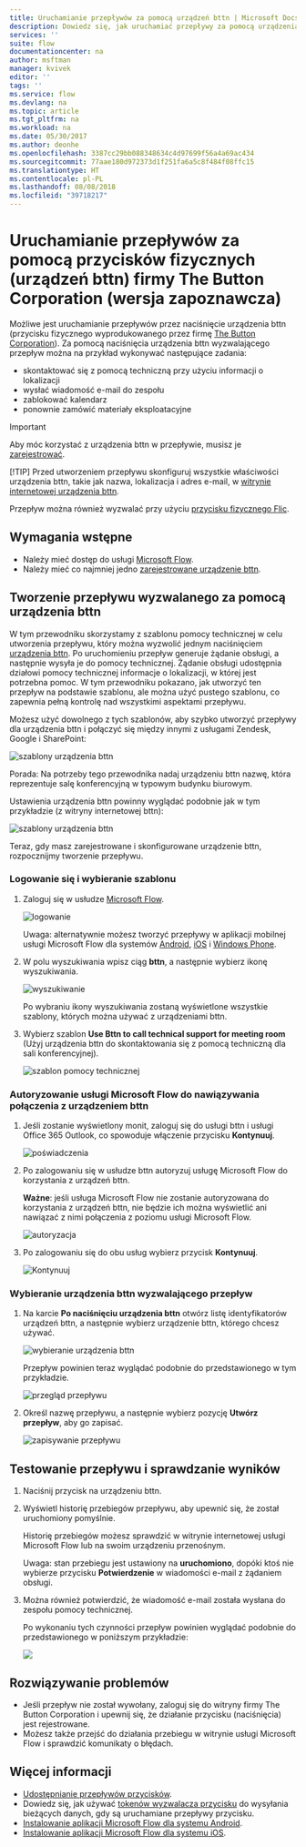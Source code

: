 ```yaml
---
title: Uruchamianie przepływów za pomocą urządzeń bttn | Microsoft Docs
description: Dowiedz się, jak uruchamiać przepływy za pomocą urządzenia bttn
services: ''
suite: flow
documentationcenter: na
author: msftman
manager: kvivek
editor: ''
tags: ''
ms.service: flow
ms.devlang: na
ms.topic: article
ms.tgt_pltfrm: na
ms.workload: na
ms.date: 05/30/2017
ms.author: deonhe
ms.openlocfilehash: 3387cc29bb088348634c4d97699f56a4a69ac434
ms.sourcegitcommit: 77aae180d972373d1f251fa6a5c8f484f08ffc15
ms.translationtype: HT
ms.contentlocale: pl-PL
ms.lasthandoff: 08/08/2018
ms.locfileid: "39718217"
---
```

# <a name="run-your-flows-with-physical-buttons-bttns-from-the-button-corporation-preview"></a>Uruchamianie przepływów za pomocą przycisków fizycznych (urządzeń bttn) firmy The Button Corporation (wersja zapoznawcza)
Możliwe jest uruchamianie przepływów przez naciśnięcie urządzenia bttn (przycisku fizycznego wyprodukowanego przez firmę [The Button Corporation](https://my.bt.tn/)). Za pomocą naciśnięcia urządzenia bttn wyzwalającego przepływ można na przykład wykonywać następujące zadania:

* skontaktować się z pomocą techniczną przy użyciu informacji o lokalizacji
* wysłać wiadomość e-mail do zespołu
* zablokować kalendarz
* ponownie zamówić materiały eksploatacyjne

> [!IMPORTANT]
> Aby móc korzystać z urządzenia bttn w przepływie, musisz je [zarejestrować](https://my.bt.tn/).
> 
> [!TIP]
> Przed utworzeniem przepływu skonfiguruj wszystkie właściwości urządzenia bttn, takie jak nazwa, lokalizacja i adres e-mail, w [witrynie internetowej urządzenia bttn](https://my.bt.tn/).
> 
> 

Przepływ można również wyzwalać przy użyciu [przycisku fizycznego Flic](flic-button-flows.md).

## <a name="prerequisites"></a>Wymagania wstępne
* Należy mieć dostęp do usługi [Microsoft Flow](https://flow.microsoft.com).
* Należy mieć co najmniej jedno [zarejestrowane urządzenie bttn](https://my.bt.tn/).

## <a name="create-a-flow-thats-triggered-from-a-bttn"></a>Tworzenie przepływu wyzwalanego za pomocą urządzenia bttn
W tym przewodniku skorzystamy z szablonu pomocy technicznej w celu utworzenia przepływu, który można wyzwolić jednym naciśnięciem [urządzenia bttn](https://my.bt.tn/). Po uruchomieniu przepływ generuje żądanie obsługi, a następnie wysyła je do pomocy technicznej. Żądanie obsługi udostępnia działowi pomocy technicznej informacje o lokalizacji, w której jest potrzebna pomoc. W tym przewodniku pokazano, jak utworzyć ten przepływ na podstawie szablonu, ale można użyć pustego szablonu, co zapewnia pełną kontrolę nad wszystkimi aspektami przepływu.

Możesz użyć dowolnego z tych szablonów, aby szybko utworzyć przepływy dla urządzenia bttn i połączyć się między innymi z usługami Zendesk, Google i SharePoint:

![szablony urządzenia bttn](./media/bttn-button-flows/bttn-templates.png)

Porada: Na potrzeby tego przewodnika nadaj urządzeniu bttn nazwę, która reprezentuje salę konferencyjną w typowym budynku biurowym.

Ustawienia urządzenia bttn powinny wyglądać podobnie jak w tym przykładzie (z witryny internetowej bttn):

![szablony urządzenia bttn](./media/bttn-button-flows/bttn-config.png)

Teraz, gdy masz zarejestrowane i skonfigurowane urządzenie bttn, rozpocznijmy tworzenie przepływu.

### <a name="sign-in-and-select-a-template"></a>Logowanie się i wybieranie szablonu
1. Zaloguj się w usłudze [Microsoft Flow](https://flow.microsoft.com).
   
    ![logowanie](./media/bttn-button-flows/sign-into-flow.png)
   
    Uwaga: alternatywnie możesz tworzyć przepływy w aplikacji mobilnej usługi Microsoft Flow dla systemów [Android](https://aka.ms/flowmobiledocsandroid), [iOS](https://aka.ms/flowmobiledocsios) i [Windows Phone](https://aka.ms/flowmobilewindows).
2. W polu wyszukiwania wpisz ciąg **bttn**, a następnie wybierz ikonę wyszukiwania.
   
    ![wyszukiwanie](./media/bttn-button-flows/bttn-search-template.png)
   
    Po wybraniu ikony wyszukiwania zostaną wyświetlone wszystkie szablony, których można używać z urządzeniami bttn.
3. Wybierz szablon **Use Bttn to call technical support for meeting room** (Użyj urządzenia bttn do skontaktowania się z pomocą techniczną dla sali konferencyjnej).
   
    ![szablon pomocy technicznej](./media/bttn-button-flows/bttn-select-template.png)

### <a name="authorize-microsoft-flow-to-connect-to-your-bttn"></a>Autoryzowanie usługi Microsoft Flow do nawiązywania połączenia z urządzeniem bttn
1. Jeśli zostanie wyświetlony monit, zaloguj się do usługi bttn i usługi Office 365 Outlook, co spowoduje włączenie przycisku **Kontynuuj**.
   
    ![poświadczenia](./media/bttn-button-flows/bttn-provide-credentials.png)
2. Po zalogowaniu się w usłudze bttn autoryzuj usługę Microsoft Flow do korzystania z urządzeń bttn.
   
    **Ważne**: jeśli usługa Microsoft Flow nie zostanie autoryzowana do korzystania z urządzeń bttn, nie będzie ich można wyświetlić ani nawiązać z nimi połączenia z poziomu usługi Microsoft Flow.
   
    ![autoryzacja](./media/bttn-button-flows/authorize-bttn.png)
3. Po zalogowaniu się do obu usług wybierz przycisk **Kontynuuj**.
   
    ![Kontynuuj](./media/bttn-button-flows/continue.png)

### <a name="select-the-bttn-that-triggers-the-flow"></a>Wybieranie urządzenia bttn wyzwalającego przepływ
1. Na karcie **Po naciśnięciu urządzenia bttn** otwórz listę identyfikatorów urządzeń bttn, a następnie wybierz urządzenie bttn, którego chcesz używać.
   
    ![wybieranie urządzenia bttn](./media/bttn-button-flows/bttn-id.png)
   
    Przepływ powinien teraz wyglądać podobnie do przedstawionego w tym przykładzie.
   
    ![przegląd przepływu](./media/bttn-button-flows/bttn-done.png)
2. Określ nazwę przepływu, a następnie wybierz pozycję **Utwórz przepływ**, aby go zapisać.
   
    ![zapisywanie przepływu](./media/bttn-button-flows/save.png)

## <a name="test-your-flow-and-confirm-results"></a>Testowanie przepływu i sprawdzanie wyników
1. Naciśnij przycisk na urządzeniu bttn.
2. Wyświetl historię przebiegów przepływu, aby upewnić się, że został uruchomiony pomyślnie.
   
    Historię przebiegów możesz sprawdzić w witrynie internetowej usługi Microsoft Flow lub na swoim urządzeniu przenośnym.
   
    Uwaga: stan przebiegu jest ustawiony na **uruchomiono**, dopóki ktoś nie wybierze przycisku **Potwierdzenie** w wiadomości e-mail z żądaniem obsługi.
3. Można również potwierdzić, że wiadomość e-mail została wysłana do zespołu pomocy technicznej.
   
    Po wykonaniu tych czynności przepływ powinien wyglądać podobnie do przedstawionego w poniższym przykładzie:
   
    ![](./media/bttn-button-flows/support-request-email.png)

## <a name="troubleshooting"></a>Rozwiązywanie problemów
* Jeśli przepływ nie został wywołany, zaloguj się do witryny firmy The Button Corporation i upewnij się, że działanie przycisku (naciśnięcia) jest rejestrowane.
* Możesz także przejść do działania przebiegu w witrynie usługi Microsoft Flow i sprawdzić komunikaty o błędach.

## <a name="more-information"></a>Więcej informacji
* [Udostępnianie przepływów przycisków](share-buttons.md).
* Dowiedz się, jak używać [tokenów wyzwalacza przycisku](introduction-to-button-trigger-tokens.md) do wysyłania bieżących danych, gdy są uruchamiane przepływy przycisku.
* [Instalowanie aplikacji Microsoft Flow dla systemu Android](https://aka.ms/flowmobiledocsandroid).
* [Instalowanie aplikacji Microsoft Flow dla systemu iOS](https://aka.ms/flowmobiledocsios).

